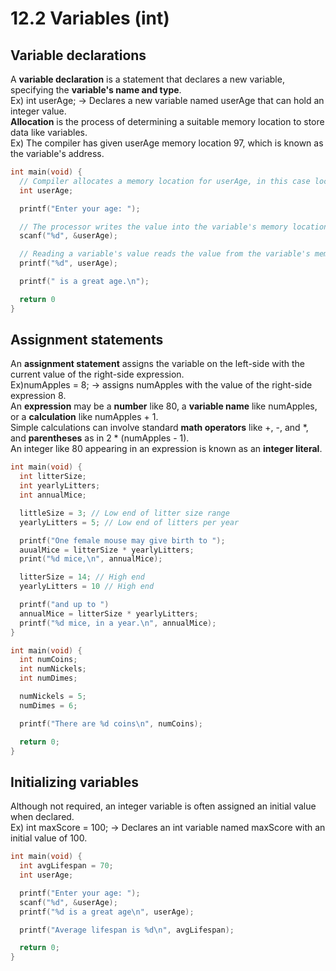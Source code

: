 # 12.2 Variables (int)

## Variable declarations
A **variable declaration** is a statement that declares a new variable, specifying the **variable's name and type**.   
Ex) int userAge; -> Declares a new variable named userAge that can hold an integer value.   
**Allocation** is the process of determining a suitable memory location to store data like variables.   
Ex) The compiler has given userAge memory location 97, which is known as the variable's address.   
```c
int main(void) {
  // Compiler allocates a memory location for userAge, in this case location 97.
  int userAge;

  printf("Enter your age: ");

  // The processor writes the value into the variable's memory location.
  scanf("%d", &userAge);

  // Reading a variable's value reads the value from the variable's memory location.
  printf("%d", userAge);

  printf(" is a great age.\n");

  return 0
}
```

## Assignment statements
An **assignment statement** assigns the variable on the left-side with the current value of the right-side expression.   
Ex)numApples = 8; -> assigns numApples with the value of the right-side expression 8.   
An **expression** may be a **number** like 80, a **variable name** like numApples, or a **calculation** like numApples + 1.   
Simple calculations can involve standard **math operators** like +, -, and *, and **parentheses** as in 2 * (numApples - 1).   
An integer like 80 appearing in an expression is known as an **integer literal**.   
```c
int main(void) {
  int litterSize;
  int yearlyLitters;
  int annualMice;

  littleSize = 3; // Low end of litter size range
  yearlyLitters = 5; // Low end of litters per year

  printf("One female mouse may give birth to ");
  auualMice = litterSize * yearlyLitters;
  print("%d mice,\n", annualMice);

  litterSize = 14; // High end
  yearlyLitters = 10 // High end

  printf("and up to ")
  annualMice = litterSize * yearlyLitters;
  printf("%d mice, in a year.\n", annualMice);
}
```
```c
int main(void) {
  int numCoins;
  int numNickels;
  int numDimes;

  numNickels = 5;
  numDimes = 6;

  printf("There are %d coins\n", numCoins);

  return 0;
}
```

## Initializing variables
Although not required, an integer variable is often assigned an initial value when declared.   
Ex) int maxScore = 100; -> Declares an int variable named maxScore with an initial value of 100.
```c
int main(void) {
  int avgLifespan = 70;
  int userAge;

  printf("Enter your age: ");
  scanf("%d", &userAge);
  printf("%d is a great age\n", userAge);

  printf("Average lifespan is %d\n", avgLifespan);

  return 0;
}
```
